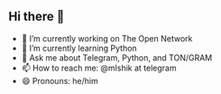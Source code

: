 ## Hi there 👋
- 🔭 I’m currently working on The Open Network
- 🌱 I’m currently learning Python
- 💬 Ask me about Telegram, Python, and TON/GRAM
- 📫 How to reach me: @mlshik at telegram
- 😄 Pronouns: he/him
